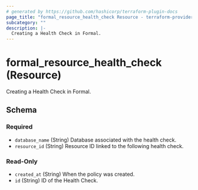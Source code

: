 ```yaml
---
# generated by https://github.com/hashicorp/terraform-plugin-docs
page_title: "formal_resource_health_check Resource - terraform-provider-formal"
subcategory: ""
description: |-
  Creating a Health Check in Formal.
---
```


# formal_resource_health_check (Resource)

Creating a Health Check in Formal.



<!-- schema generated by tfplugindocs -->
## Schema

### Required

- `database_name` (String) Database associated with the health check.
- `resource_id` (String) Resource ID linked to the following health check.

### Read-Only

- `created_at` (String) When the policy was created.
- `id` (String) ID of the Health Check.
